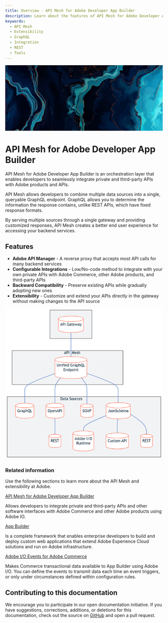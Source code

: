 ```yaml
---
title: Overview - API Mesh for Adobe Developer App Builder
description: Learn about the features of API Mesh for Adobe Developer App Builder.
keywords:
  - API Mesh
  - Extensibility
  - GraphQL
  - Integration
  - REST
  - Tools
---
```


<Hero slots="image, heading, text"/>

![API Mesh](_images/home-bg.jpeg)

# API Mesh for Adobe Developer App Builder

API Mesh for Adobe Developer App Builder is an orchestration layer that enables developers to seamlessly integrate private and third-party APIs with Adobe products and APIs.

API Mesh allows developers to combine multiple data sources into a single, queryable GraphQL endpoint. GraphQL allows you to determine the information the response contains, unlike REST APIs, which have fixed response formats.

By serving multiple sources through a single gateway and providing customized responses, API Mesh creates a better end user experience for accessing your backend services.

## Features

-  **Adobe API Manager** - A reverse proxy that accepts most API calls for many backend services
-  **Configurable Integrations** - Low/No-code method to integrate with your own private APIs with Adobe Commerce, other Adobe products, and third-party APIs
-  **Backward Compatibility** - Preserve existing APIs while gradually adopting new ones
-  **Extensibility** - Customize and extend your APIs directly in the gateway without making changes to the API source

![api mesh diagram](./_images/api-mesh-diagram.png)

### Related information

Use the following sections to learn more about the API Mesh and extensibility at Adobe.

<DiscoverBlock slots="link, text"/>

[API Mesh for Adobe Developer App Builder](gateway/index.md)

Allows developers to integrate private and third-party APIs and other software interfaces with Adobe Commerce and other Adobe products using Adobe IO.

<DiscoverBlock slots="link, text"/>

[App Builder](https://developer.adobe.com/app-builder/docs/overview/)

Is a complete framework that enables enterprise developers to build and deploy custom web applications that extend Adobe Experience Cloud solutions and run on Adobe infrastructure.

<DiscoverBlock slots="link, text"/>

[Adobe I/O Events for Adobe Commerce](https://developer.adobe.com/commerce/extensibility/events/)

Makes Commerce transactional data available to App Builder using Adobe I/O. You can define the events to transmit data each time an event triggers, or only under circumstances defined within configuration rules.

## Contributing to this documentation

We encourage you to participate in our open documentation initiative. If you have suggestions, corrections, additions, or deletions for this documentation, check out the source on [GitHub](https://github.com/AdobeDocs/graphql-mesh-gateway) and open a pull request.

<!-- Link Definitions -->

[GraphQL]: https://graphql.org/
